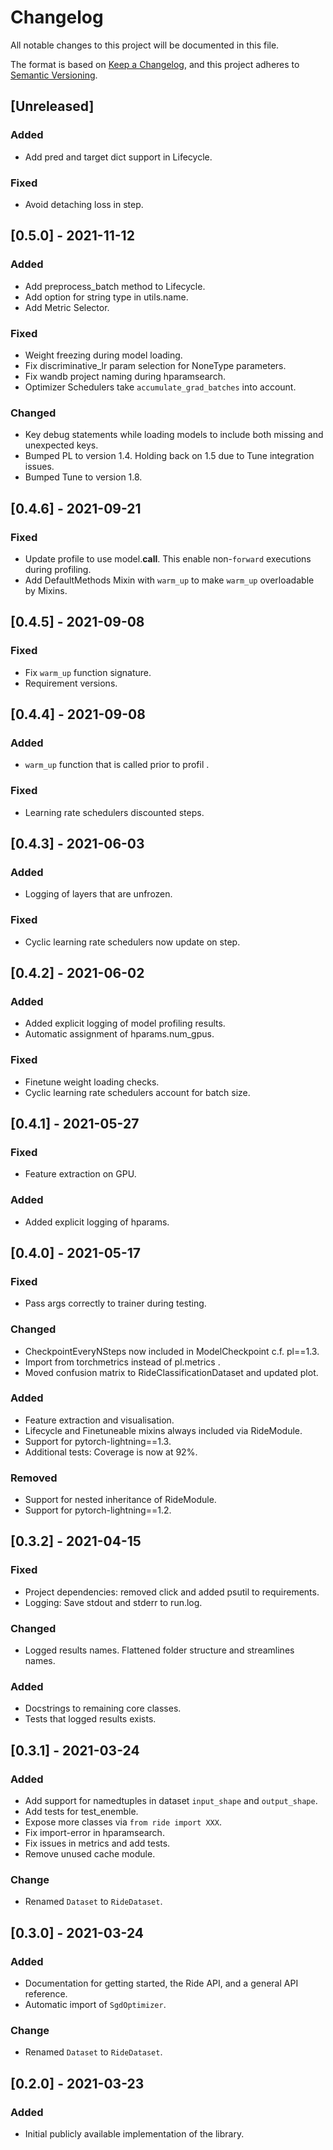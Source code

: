 # Changelog
All notable changes to this project will be documented in this file.

The format is based on [Keep a Changelog](https://keepachangelog.com/en/1.0.0/),
and this project adheres to [Semantic Versioning](https://semver.org/spec/v2.0.0.html).

## [Unreleased]
### Added
- Add pred and target dict support in Lifecycle.

### Fixed
- Avoid detaching loss in step.


## [0.5.0] - 2021-11-12
### Added
- Add preprocess_batch method to Lifecycle.
- Add option for string type in utils.name.
- Add Metric Selector.

### Fixed
- Weight freezing during model loading.
- Fix discriminative_lr param selection for NoneType parameters.
- Fix wandb project naming during hparamsearch.
- Optimizer Schedulers take `accumulate_grad_batches` into account.

### Changed
- Key debug statements while loading models to include both missing and unexpected keys.
- Bumped PL to version 1.4. Holding back on 1.5 due to Tune integration issues.
- Bumped Tune to version 1.8.


## [0.4.6] - 2021-09-21
### Fixed
- Update profile to use model.__call__. This enable non-`forward` executions during profiling.
- Add DefaultMethods Mixin with `warm_up` to make `warm_up` overloadable by Mixins.


## [0.4.5] - 2021-09-08
### Fixed
- Fix `warm_up` function signature.
- Requirement versions.


## [0.4.4] - 2021-09-08
### Added
- `warm_up` function that is called prior to profil .

### Fixed
- Learning rate schedulers discounted steps.


## [0.4.3] - 2021-06-03
### Added
- Logging of layers that are unfrozen.

### Fixed
- Cyclic learning rate schedulers now update on step.


## [0.4.2] - 2021-06-02
### Added
- Added explicit logging of model profiling results.
- Automatic assignment of hparams.num_gpus.

### Fixed
- Finetune weight loading checks.
- Cyclic learning rate schedulers account for batch size.


## [0.4.1] - 2021-05-27
### Fixed
- Feature extraction on GPU.

### Added
- Added explicit logging of hparams.


## [0.4.0] - 2021-05-17
### Fixed
- Pass args correctly to trainer during testing.

### Changed
- CheckpointEveryNSteps now included in ModelCheckpoint c.f. pl==1.3.
- Import from torchmetrics instead of pl.metrics .
- Moved confusion matrix to RideClassificationDataset and updated plot.

### Added
- Feature extraction and visualisation.
- Lifecycle and Finetuneable mixins always included via RideModule.
- Support for pytorch-lightning==1.3.
- Additional tests: Coverage is now at 92%.

### Removed
- Support for nested inheritance of RideModule.
- Support for pytorch-lightning==1.2.


## [0.3.2] - 2021-04-15
### Fixed
- Project dependencies: removed click and added psutil to requirements.
- Logging: Save stdout and stderr to run.log.

### Changed
- Logged results names. Flattened folder structure and streamlines names.

### Added
- Docstrings to remaining core classes.
- Tests that logged results exists.


## [0.3.1] - 2021-03-24
### Added
- Add support for namedtuples in dataset `input_shape` and `output_shape`.
- Add tests for test_enemble.
- Expose more classes via `from ride import XXX`.
- Fix import-error in hparamsearch.
- Fix issues in metrics and add tests.
- Remove unused cache module.

### Change
- Renamed `Dataset` to `RideDataset`.


## [0.3.0] - 2021-03-24
### Added
- Documentation for getting started, the Ride API, and a general API reference.
- Automatic import of `SgdOptimizer`.

### Change
- Renamed `Dataset` to `RideDataset`.


## [0.2.0] - 2021-03-23
### Added
- Initial publicly available implementation of the library.
